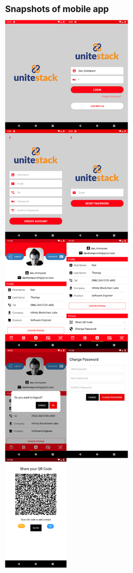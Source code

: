 
# Snapshots of mobile app

<img align="left" src="./0_splash.png" width="200px" />

<img align="left" src="./1_login.png" width="200px" />

<img align="left" src="./2_signup.png" width="200px" />

<img align="left" src="./3_forgot.png" width="200px" />

<img align="left" src="./4_profile.png" width="200px" />

<img align="left" src="./5_profile_c.png" width="200px" />

<img align="left" src="./6_logout.png" width="200px" />

<img align="left" src="./7_change_password.png" width="200px" />

<img align="left" src="./8_qrcode.png" width="200px" />
